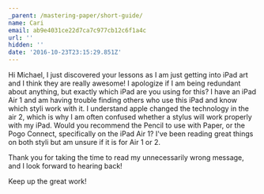 ```yaml
---
_parent: /mastering-paper/short-guide/
name: Cari
email: ab9e4031ce22d7ca7c977cb12c6f1a4c
url: ''
hidden: ''
date: '2016-10-23T23:15:29.851Z'
---
```


Hi Michael, I just discovered your lessons as I am just getting into iPad art
and I think they are really awesome! I apologize if I am being redundant about
anything, but exactly which iPad are you using for this? I have an iPad Air 1
and am having trouble finding others who use this iPad and know which styli work
with it. I understand apple changed the technology in the air 2, which is why I
am often confused whether a stylus will work properly with my iPad. Would you
recommend the Pencil to use with Paper, or the Pogo Connect, specifically on the
iPad Air 1? I've been reading great things on both styli but am unsure if it is
for Air 1 or 2.

Thank you for taking the time to read my unnecessarily wrong message, and I look
forward to hearing back!

Keep up the great work!
